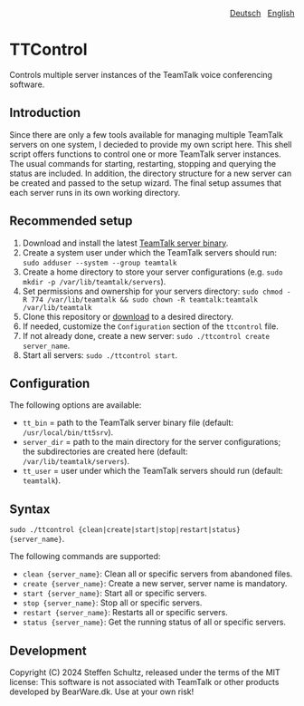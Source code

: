 <p align="right"><a href="README-de.md">Deutsch</a> &nbsp; <a href="README.md">English</a></p>

# TTControl
Controls multiple server instances of the TeamTalk voice conferencing software.

## Introduction

Since there are only a few tools available for managing multiple TeamTalk servers on one system, I decieded to provide my own script here. This shell script offers functions to control one or more TeamTalk server instances. The usual commands for starting, restarting, stopping and querying the status are included. In addition, the directory structure for a new server can be created and passed to the setup wizard. The final setup assumes that each server runs in its own working directory. 

## Recommended setup

1. Download and install the latest [TeamTalk server binary](https://bearware.dk). 
2. Create a system user under which the TeamTalk servers should run: `sudo adduser --system --group teamtalk`
3. Create a home directory to store your server configurations (e.g. `sudo mkdir -p /var/lib/teamtalk/servers`). 
4. Set permissions and ownership for your servers directory: `sudo chmod -R 774 /var/lib/teamtalk && sudo chown -R teamtalk:teamtalk /var/lib/teamtalk`
5. Clone this repository or [download](https://github.com/schulle4u/ttcontrol/archive/refs/heads/main.zip) to a desired directory.
6. If needed, customize the `Configuration` section of the `ttcontrol` file.
7. If not already done, create a new server: `sudo ./ttcontrol create server_name`.
8. Start all servers: `sudo ./ttcontrol start`.

## Configuration

The following options are available: 

* `tt_bin` = path to the TeamTalk server binary file (default: `/usr/local/bin/tt5srv`).
* `server_dir` = path to the main directory for the server configurations; the subdirectories are created here (default: `/var/lib/teamtalk/servers`).
* `tt_user` = user under which the TeamTalk servers should run (default: `teamtalk`).

## Syntax
`sudo ./ttcontrol {clean|create|start|stop|restart|status} {server_name}`.

The following commands are supported: 

* `clean {server_name}`: Clean all or specific servers from abandoned files.
* `create {server_name}`: Create a new server, server name is mandatory.
* `start {server_name}`: Start all or specific servers.
* `stop {server_name}`: Stop all or specific servers.
* `restart {server_name}`: Restarts all or specific servers.
* `status {server_name}`: Get the running status of all or specific servers.

## Development
Copyright (C) 2024 Steffen Schultz, released under the terms of the MIT license: This software is not associated with TeamTalk or other products developed by BearWare.dk. Use at your own risk!